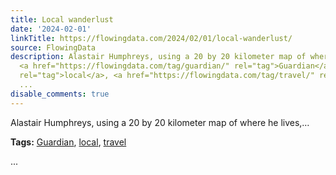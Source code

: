 ```yaml
---
title: Local wanderlust
date: '2024-02-01'
linkTitle: https://flowingdata.com/2024/02/01/local-wanderlust/
source: FlowingData
description: Alastair Humphreys, using a 20 by 20 kilometer map of where he lives,&#8230;<p><strong>Tags:</strong>
  <a href="https://flowingdata.com/tag/guardian/" rel="tag">Guardian</a>, <a href="https://flowingdata.com/tag/local/"
  rel="tag">local</a>, <a href="https://flowingdata.com/tag/travel/" rel="tag">travel</a></p>
  ...
disable_comments: true
---
```

Alastair Humphreys, using a 20 by 20 kilometer map of where he lives,&#8230;<p><strong>Tags:</strong> <a href="https://flowingdata.com/tag/guardian/" rel="tag">Guardian</a>, <a href="https://flowingdata.com/tag/local/" rel="tag">local</a>, <a href="https://flowingdata.com/tag/travel/" rel="tag">travel</a></p> ...